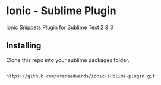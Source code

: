 Ionic - Sublime Plugin
======================

Ionic Snippets Plugin for Sublime Text 2 &amp; 3

## Installing

Clone this repo into your sublime packages folder.

```

https://github.com/oraneedwards/ionic-sublime-plugin.git
```
